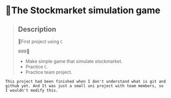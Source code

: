# 🚀The Stockmarket simulation game

> ## Description
> 🌱First project using `C`
>
> ###🎯
> - Make simple game that simulate stockmarket.
> - Practice `C`.
> - Practice team project.

`This project had been finished when I don't understand what is git and github yet. And It was just a small uni project with team members, so I wouldn't modify this.`
